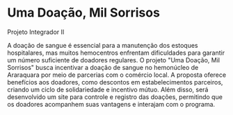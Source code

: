 # Uma Doação, Mil Sorrisos
Projeto Integrador II 



A doação de sangue é essencial para a manutenção dos estoques hospitalares, mas muitos hemocentros enfrentam dificuldades para garantir um número suficiente de doadores regulares. O projeto "Uma Doação, Mil Sorrisos" busca incentivar a doação de sangue no hemonúcleo de Araraquara por meio de parcerias com o comércio local. A proposta oferece benefícios aos doadores, como descontos em estabelecimentos parceiros, criando um ciclo de solidariedade e incentivo mútuo. Além disso, será desenvolvido um site para controle e registro das doações, permitindo que os doadores acompanhem suas vantagens e interajam com o programa.
